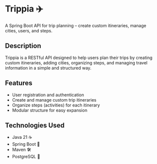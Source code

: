 # Trippia ✈️

A Spring Boot API for trip planning – create custom itineraries, manage cities, users, and steps.

## Description

Trippia is a RESTful API designed to help users plan their trips by creating custom itineraries, adding cities, organizing steps, and managing travel information in a simple and structured way.

## Features

- User registration and authentication 
- Create and manage custom trip itineraries
- Organize steps (activities) for each itinerary
- Modular structure for easy expansion

## Technologies Used

- Java 21 ☕
- Spring Boot 🌱
- Maven 🛠️
- PostgreSQL 🐘
